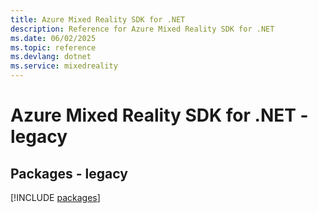 ```yaml
---
title: Azure Mixed Reality SDK for .NET
description: Reference for Azure Mixed Reality SDK for .NET
ms.date: 06/02/2025
ms.topic: reference
ms.devlang: dotnet
ms.service: mixedreality
---
```

# Azure Mixed Reality SDK for .NET - legacy
## Packages - legacy
[!INCLUDE [packages](mixed-reality-index.md)]